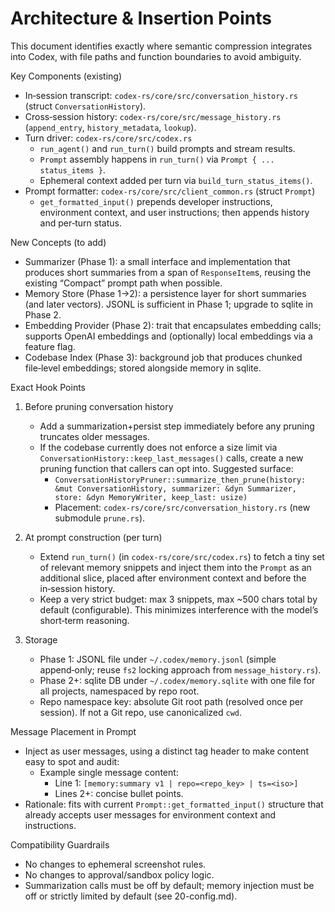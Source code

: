 # Architecture & Insertion Points

This document identifies exactly where semantic compression integrates into Codex, with file paths and function boundaries to avoid ambiguity.

Key Components (existing)

- In‑session transcript: `codex-rs/core/src/conversation_history.rs` (struct `ConversationHistory`).
- Cross‑session history: `codex-rs/core/src/message_history.rs` (`append_entry`, `history_metadata`, `lookup`).
- Turn driver: `codex-rs/core/src/codex.rs`
  - `run_agent()` and `run_turn()` build prompts and stream results.
  - `Prompt` assembly happens in `run_turn()` via `Prompt { ... status_items }`.
  - Ephemeral context added per turn via `build_turn_status_items()`.
- Prompt formatter: `codex-rs/core/src/client_common.rs` (struct `Prompt`)
  - `get_formatted_input()` prepends developer instructions, environment context, and user instructions; then appends history and per‑turn status.

New Concepts (to add)

- Summarizer (Phase 1): a small interface and implementation that produces short summaries from a span of `ResponseItem`s, reusing the existing “Compact” prompt path when possible.
- Memory Store (Phase 1→2): a persistence layer for short summaries (and later vectors). JSONL is sufficient in Phase 1; upgrade to sqlite in Phase 2.
- Embedding Provider (Phase 2): trait that encapsulates embedding calls; supports OpenAI embeddings and (optionally) local embeddings via a feature flag.
- Codebase Index (Phase 3): background job that produces chunked file‑level embeddings; stored alongside memory in sqlite.

Exact Hook Points

1) Before pruning conversation history
   - Add a summarization+persist step immediately before any pruning truncates older messages.
   - If the codebase currently does not enforce a size limit via `ConversationHistory::keep_last_messages()` calls, create a new pruning function that callers can opt into. Suggested surface:
     - `ConversationHistoryPruner::summarize_then_prune(history: &mut ConversationHistory, summarizer: &dyn Summarizer, store: &dyn MemoryWriter, keep_last: usize)`
     - Placement: `codex-rs/core/src/conversation_history.rs` (new submodule `prune.rs`).

2) At prompt construction (per turn)
   - Extend `run_turn()` (in `codex-rs/core/src/codex.rs`) to fetch a tiny set of relevant memory snippets and inject them into the `Prompt` as an additional slice, placed after environment context and before the in‑session history.
   - Keep a very strict budget: max 3 snippets, max ~500 chars total by default (configurable). This minimizes interference with the model’s short‑term reasoning.

3) Storage
   - Phase 1: JSONL file under `~/.codex/memory.jsonl` (simple append‑only; reuse `fs2` locking approach from `message_history.rs`).
   - Phase 2+: sqlite DB under `~/.codex/memory.sqlite` with one file for all projects, namespaced by repo root.
   - Repo namespace key: absolute Git root path (resolved once per session). If not a Git repo, use canonicalized `cwd`.

Message Placement in Prompt

- Inject as user messages, using a distinct tag header to make content easy to spot and audit:
  - Example single message content:
    - Line 1: `[memory:summary v1 | repo=<repo_key> | ts=<iso>]`
    - Lines 2+: concise bullet points.
- Rationale: fits with current `Prompt::get_formatted_input()` structure that already accepts user messages for environment context and instructions.

Compatibility Guardrails

- No changes to ephemeral screenshot rules.
- No changes to approval/sandbox policy logic.
- Summarization calls must be off by default; memory injection must be off or strictly limited by default (see 20-config.md).

